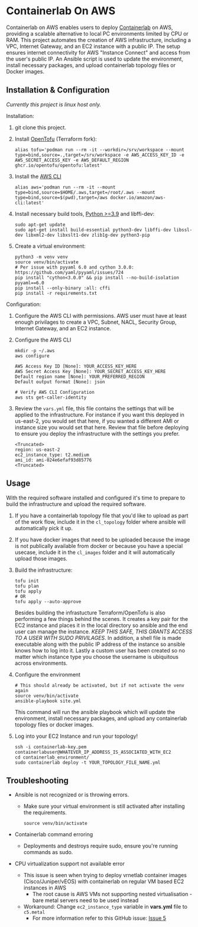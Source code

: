 # Containerlab On AWS

Containerlab on AWS enables users to deploy [Containerlab](https://containerlab.dev/) on AWS, providing a scalable alternative to local PC environments limited by CPU or RAM. This project automates the creation of AWS infrastructure, including a VPC, Internet Gateway, and an EC2 instance with a public IP. The setup ensures internet connectivity for AWS "Instance Connect" and access from the user's public IP. An Ansible script is used to update the environment, install necessary packages, and upload containerlab topology files or Docker images.

## Installation & Configuration

*Currently this project is linux host only.*

Installation:

1. git clone this project.
1. Install [OpenTofu](http://opentofu.org) (Terraform fork):

    ```shell
    alias tofu='podman run --rm -it --workdir=/srv/workspace --mount type=bind,source=.,target=/srv/workspace -e AWS_ACCESS_KEY_ID -e AWS_SECRET_ACCESS_KEY -e AWS_DEFAULT_REGION ghcr.io/opentofu/opentofu:latest'
    ```

1. Install the [AWS CLI](https://aws.amazon.com/cli/)

    ```shell
    alias aws='podman run --rm -it --mount type=bind,source=$HOME/.aws,target=/root/.aws --mount type=bind,source=$(pwd),target=/aws docker.io/amazon/aws-cli:latest'
    ```

1. Install necessary build tools, [Python >=3.9](https://www.python.org/downloads/) and libffi-dev:

    ```shell
    sudo apt-get update
    sudo apt-get install build-essential python3-dev libffi-dev libssl-dev libxml2-dev libxslt1-dev zlib1g-dev python3-pip
    ```

1. Create a virtual environment:

    ```shell
    python3 -m venv venv
    source venv/bin/activate
    # Per issue with pyyaml 6.0 and cython 3.0.0: https://github.com/yaml/pyyaml/issues/724
    pip install "cython<3.0.0" && pip install --no-build-isolation pyyaml==6.0
    pip install --only-binary :all: cffi
    pip install -r requirements.txt
    ```

Configuration:

1. Configure the AWS CLI with permissions.  AWS user must have at least enough privilages to create a VPC, Subnet, NACL, Security Group, Internet Gateway, and an EC2 instance.
1. Configure the AWS CLI

    ```shell
    mkdir -p ~/.aws
    aws configure

    AWS Access Key ID [None]: YOUR_ACCESS_KEY_HERE
    AWS Secret Access Key [None]: YOUR_SECRET_ACCESS_KEY_HERE
    Default region name [None]: YOUR_PREFERRED_REGION
    Default output format [None]: json

    # Verify AWS CLI Configuration
    aws sts get-caller-identity
    ```

1. Review the ```vars.yml``` file, this file contains the settings that will be applied to the infrastructure.  For instance if you want this deployed in us-east-2, you would set that here, if you wanted a different AMI or instance size you would set that here.  Review that file before deploying to ensure you deploy the infrastructure with the settings you prefer.

    ```shell
    <Truncated>
    region: us-east-2
    ec2_instance_type: t2.medium
    ami_id: ami-024e6efaf93d85776
    <Truncated>
    ```

## Usage

With the required software installed and configured it's time to prepare to build the infrastructure and upload the required software.

1. If you have a containerlab topology file that you'd like to upload as part of the work flow, include it in the ```cl_topology``` folder where ansible will automatically pick it up.
1. If you have docker images that need to be uploaded because the image is not publically available from docker or because you have a special usecase, include it in the ```cl_images``` folder and it will automatically upload those images.
1. Build the infrastructure:

    ```shell
    tofu init
    tofu plan
    tofu apply
    # OR
    tofu apply --auto-approve
    ```

    Besides building the infrastucture Terraform/OpenTofu is also performing a few things behind the scenes.  It creates a key pair for the EC2 instance and places it in the local directory so ansible and the end user can manage the instance.  *KEEP THIS SAFE, THIS GRANTS ACCESS TO A USER WITH SUDO PRIVILAGES*. In addition, a shell file is made executable along with the public IP address of the instance so ansible knows how to log into it.  Lastly a custom user has been created so no matter which instance type you choose the username is ubiquitous across environments.
1. Configure the environment

    ```shell
    # This should already be activated, but if not activate the venv again
    source venv/bin/activate
    ansible-playbook site.yml
    ```

    This command will run the ansible playbook which will update the environment, install necessary packages, and upload any containerlab topology files or docker images.
1. Log into your EC2 Instance and run your topology!

    ```shell
    ssh -i containerlab-key.pem containerlabuser@WHATEVER_IP_ADDRESS_IS_ASSOCIATED_WITH_EC2
    cd containerlab_environment/
    sudo containerlab deploy -t YOUR_TOPOLOGY_FILE_NAME.yml
    ```

## Troubleshooting

- Ansible is not recognized or is throwing errors.
  - Make sure your virtual environment is still activated after installing the requirements.

    ```shell
    source venv/bin/activate
    ```

- Containerlab command erroring
  - Deployments and destroys require sudo, ensure you're running commands as sudo.
- CPU virtualization support not available error
  - This issue is seen when trying to deploy vrnetlab container images (Cisco/Juniper/vEOS) with containerlab on regular VM based EC2 instances in AWS
    - The root cause is AWS VMs not supporting nested virtualisation - bare metal servers need to be used instead
  - Workaround: Change `ec2_instance_type` variable in **vars.yml** file to `c5.metal`
    - For more information refer to this GitHub issue: [Issue 5](https://github.com/friday963/containerlab_on_aws/issues/5)
